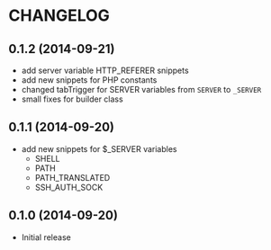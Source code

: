 CHANGELOG
=========
0.1.2 (2014-09-21)
------------------
* add server variable HTTP_REFERER snippets
* add new snippets for PHP constants
* changed tabTrigger for SERVER variables from `SERVER` to `_SERVER`
* small fixes for builder class

0.1.1 (2014-09-20)
------------------
* add new snippets for $_SERVER variables
 	- SHELL
 	- PATH
 	- PATH_TRANSLATED
 	- SSH_AUTH_SOCK

0.1.0 (2014-09-20)
------------------

* Initial release
